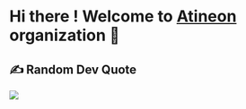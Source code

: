# Hi there ! Welcome to <a href="https://github.com/Atineon" target="_blank">Atineon</a> organization 👋

## ✍️ Random Dev Quote
![](https://quotes-github-readme.vercel.app/api?type=horizontal&theme=radical)
